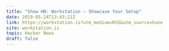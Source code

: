 ```yaml
---
title: "Show HN: Workstation – Showcase Your Setup"
date: 2019-05-24T13:43:21Z
link: https://workstation.is?utm_medium=RSS&utm_source=hune
site: workstation.is
topic: Hacker News
draft: false
---
```

